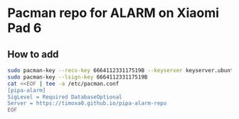 # Pacman repo for ALARM on Xiaomi Pad 6

## How to add

```bash
sudo pacman-key --recv-key 666411233117519B --keyserver keyserver.ubuntu.com
sudo pacman-key --lsign-key 666411233117519B
cat <<EOF | tee -a /etc/pacman.conf
[pipa-alarm]
SigLevel = Required DatabaseOptional
Server = https://timoxa0.github.io/pipa-alarm-repo
EOF
```
